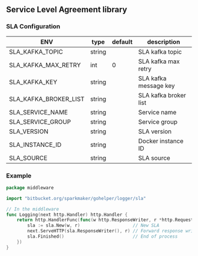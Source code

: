 ## Service Level Agreement library ##

### SLA Configuration ###

| ENV                   | type   | default | description           |
| --------------------- | ------ | ------- | --------------------- |
| SLA_KAFKA_TOPIC       | string |         | SLA kafka topic       |
| SLA_KAFKA_MAX_RETRY   | int    | 0       | SLA kafka max retry   |
| SLA_KAFKA_KEY         | string |         | SLA kafka message key |
| SLA_KAFKA_BROKER_LIST | string |         | SLA kafka broker list |
| SLA_SERVICE_NAME      | string |         | Service name          |
| SLA_SERVICE_GROUP     | string |         | Service group         |
| SLA_VERSION           | string |         | SLA version           |
| SLA_INSTANCE_ID       | string |         | Docker instance ID    |
| SLA_SOURCE            | string |         | SLA source            |

### Example ###

```go
package middleware

import "bitbucket.org/sparkmaker/gohelper/logger/sla"

// In the middleware
func Logging(next http.Handler) http.Handler {
	return http.HandlerFunc(func(w http.ResponseWriter, r *http.Request) {
		sla := sla.New(w, r)                    // New SLA
		next.ServeHTTP(sla.ResponseWriter(), r) // Forward response writer (using `sla.ResponseWriter()` instead of `w`)
		sla.Finished()                          // End of process
	})
}
```